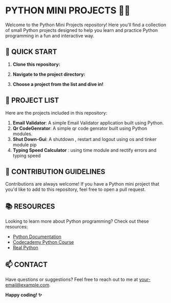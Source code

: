 # **PYTHON MINI PROJECTS** 🐍💡

Welcome to the Python Mini Projects repository! Here you'll find a collection of small Python projects designed to help you learn and practice Python programming in a fun and interactive way.

## **🚀 QUICK START**

1. **Clone this repository:**

2. **Navigate to the project directory:**

3. **Choose a project from the list and dive in!**

## **📁 PROJECT LIST**

Here are the projects included in this repository:

1. **Email Validator**: A simple Email Validator  application built using Python.
2. **Qr CodeGenrator**: A simple qr code genrator built using Python modules.
3. **Shut Down-Gui**: A shutdown , restart and logout using os and tinker module pip
4. **Typing Speed Calculator** : using time module and rectify errors and typing speed



## **📝 CONTRIBUTION GUIDELINES**

Contributions are always welcome! If you have a Python mini project that you'd like to add to this repository, feel free to open a pull request.

## **📚 RESOURCES**

Looking to learn more about Python programming? Check out these resources:

- [Python Documentation](https://docs.python.org/3/)
- [Codecademy Python Course](https://www.codecademy.com/learn/learn-python-3)
- [Real Python](https://realpython.com/)

## **📫 CONTACT**

Have questions or suggestions? Feel free to reach out to me at [your-email@example.com](mailto:your-email@example.com).

**Happy coding! ✨**
